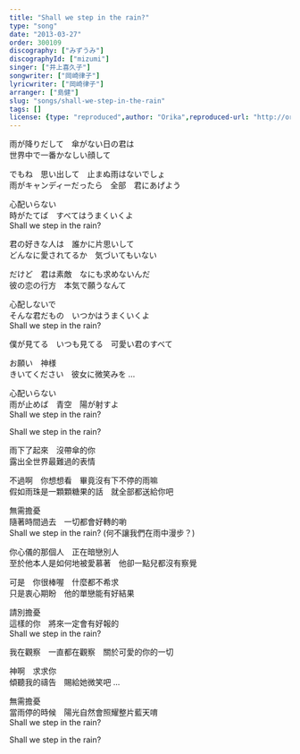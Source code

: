 ```yaml
---
title: "Shall we step in the rain?"
type: "song"
date: "2013-03-27"
order: 300109
discography: ["みずうみ"]
discographyId: ["mizumi"]
singer: ["井上喜久子"]
songwriter: ["岡崎律子"]
lyricwriter: ["岡崎律子"]
arranger: ["島健"]
slug: "songs/shall-we-step-in-the-rain"
tags: []
license: {type: "reproduced",author: "Orika",reproduced-url: "http://orikamushi.myweb.hinet.net",reproduced-website: "織歌蟲"}
---
```


雨が降りだして　傘がない日の君は   
世界中で一番かなしい顔して   
  
でもね　思い出して　止まぬ雨はないでしょ   
雨がキャンディーだったら　全部　君にあげよう   
  
心配いらない   
時がたてば　すべてはうまくいくよ   
Shall we step in the rain?   
  
君の好きな人は　誰かに片思いして   
どんなに愛されてるか　気づいてもいない   
  
だけど　君は素敵　なにも求めないんだ   
彼の恋の行方　本気で願うなんて   
  
心配しないで   
そんな君だもの　いつかはうまくいくよ   
Shall we step in the rain?   
  
僕が見てる　いつも見てる　可愛い君のすべて   
  
お願い　神様   
きいてください　彼女に微笑みを …   
  
心配いらない   
雨が止めば　青空　陽が射すよ   
Shall we step in the rain?   
  
Shall we step in the rain?  
  
雨下了起來　沒帶傘的你  
露出全世界最難過的表情  
  
不過啊　你想想看　畢竟沒有下不停的雨嘛  
假如雨珠是一顆顆糖果的話　就全部都送給你吧  
  
無需擔憂  
隨著時間過去　一切都會好轉的喲  
Shall we step in the rain? (何不讓我們在雨中漫步？)   
  
你心儀的那個人　正在暗戀別人  
至於他本人是如何地被愛慕著　他卻一點兒都沒有察覺  
  
可是　你很棒喔　什麼都不希求  
只是衷心期盼　他的單戀能有好結果  
  
請別擔憂  
這樣的你　將來一定會有好報的  
Shall we step in the rain?   
  
我在觀察　一直都在觀察　關於可愛的你的一切  
  
神啊　求求你  
傾聽我的禱告　賜給她微笑吧 …   
  
無需擔憂  
當雨停的時候　陽光自然會照耀整片藍天唷  
Shall we step in the rain?   
  
Shall we step in the rain?
